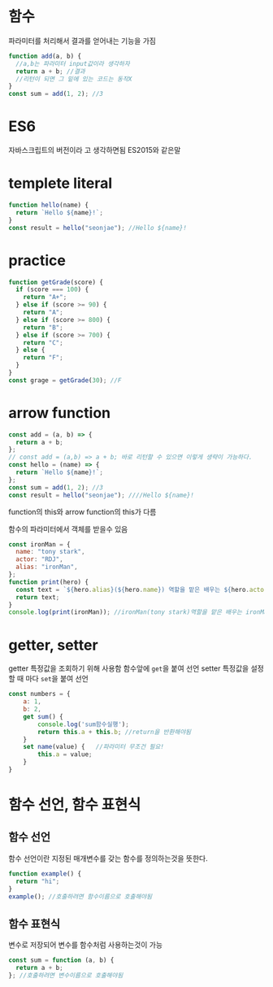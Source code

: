# 함수

파라미터를 처리해서 결과를 얻어내는 기능을 가짐

```javascript
function add(a, b) {
  //a,b는 파라미터 input값이라 생각하자
  return a + b; //결과
  //리턴이 되면 그 밑에 있는 코드는 동작X
}
const sum = add(1, 2); //3
```

# ES6

자바스크립트의 버전이라 고 생각하면됨 ES2015와 같은말

# templete literal

```javascript
function hello(name) {
  return `Hello ${name}!`;
}
const result = hello("seonjae"); //Hello ${name}!
```

# practice

```javascript
function getGrade(score) {
  if (score === 100) {
    return "A+";
  } else if (score >= 90) {
    return "A";
  } else if (score >= 800) {
    return "B";
  } else if (score >= 700) {
    return "C";
  } else {
    return "F";
  }
}
const grage = getGrade(30); //F
```

# arrow function

```javascript
const add = (a, b) => {
  return a + b;
};
// const add = (a,b) => a + b; 바로 리턴할 수 있으면 이렇게 생략이 가능하다.
const hello = (name) => {
  return `Hello ${name}!`;
};
const sum = add(1, 2); //3
const result = hello("seonjae"); ////Hello ${name}!
```

function의 this와 arrow function의 this가 다름

함수의 파라미터에서 객체를 받을수 있음

```javascript
const ironMan = {
  name: "tony stark",
  actor: "RDJ",
  alias: "ironMan",
};
function print(hero) {
  const text = `${hero.alias}(${hero.name}) 역할을 맡은 배우는 ${hero.actor}입니다.`;
  return text;
}
console.log(print(ironMan)); //ironMan(tony stark)역할을 맡은 배우는 ironMan입니다.
```

# getter, setter

getter 특정값을 조회하기 위해 사용함 함수앞에 `get`을 붙여 선언
setter 특정값을 설정할 때 마다 `set`을 붙여 선언

```javascript
const numbers = {
    a: 1,
    b: 2,
    get sum() {
        console.log('sum함수실행');
        return this.a + this.b; //return을 반환해야됨
    }
    set name(value) {   //파라미터 무조건 필요!
        this.a = value;
    }
}
```

# 함수 선언, 함수 표현식

## 함수 선언

함수 선언이란 지정된 매개변수를 갖는 함수를 정의하는것을 뜻한다.

```javascript
function example() {
  return "hi";
}
example(); //호출하려면 함수이름으로 호출해야됨
```

## 함수 표현식

변수로 저장되어 변수를 함수처럼 사용하는것이 가능

```javascript
const sum = function (a, b) {
  return a + b;
}; //호출하려면 변수이름으로 호출해야됨
```
